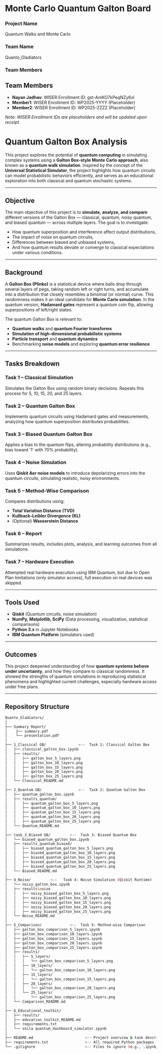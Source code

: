 # Monte Carlo Quantum Galton Board
### Project Name
Quantum Walks and Monte Carlo
### Team Name
Quanto_Gladiators
### Team Members
## Team Members
- **Nayan Jadhav**: WISER Enrollment ID: gst-AmKO7kPeqNZy6xI
- **Member1**: WISER Enrollment ID: WP2025-YYYY (Placeholder)
- **Member2**: WISER Enrollment ID: WP2025-ZZZZ (Placeholder)

*Note: WISER Enrollment IDs are placeholders and will be updated upon receipt.*

#  Quantum Galton Box Analysis

This project explores the potential of **quantum computing** in simulating complex systems using a **Galton Box-style Monte Carlo approach**, also known as a **quantum walk simulation**. Inspired by the concept of the **Universal Statistical Simulator**, the project highlights how quantum circuits can model probabilistic behaviors efficiently, and serves as an educational exploration into both classical and quantum stochastic systems.

---

##  Objective

The main objective of this project is to **simulate, analyze, and compare** different versions of the Galton Box — classical, quantum, noisy quantum, and biased quantum — across multiple layers. The goal is to investigate:

- How quantum superposition and interference affect output distributions,
- The impact of noise on quantum circuits,
- Differences between biased and unbiased systems,
- And how quantum results deviate or converge to classical expectations under various conditions.

---

##  Background

A **Galton Box (Plinko)** is a statistical device where balls drop through several layers of pegs, taking random left or right turns, and accumulate into a distribution that closely resembles a binomial (or normal) curve. This randomness makes it an ideal candidate for **Monte Carlo simulation**. In the quantum version, **Hadamard gates** represent a quantum coin flip, allowing superpositions of left/right states.

The quantum Galton Box is relevant to:

- **Quantum walks** and **quantum Fourier transforms**
- **Simulation of high-dimensional probabilistic systems**
- **Particle transport** and **quantum dynamics**
- Benchmarking **noise models** and exploring **quantum error resilience**

---

##  Tasks Breakdown

###  Task 1 – Classical Simulation
Simulates the Galton Box using random binary decisions. Repeats this process for 5, 10, 15, 20, and 25 layers.

###  Task 2 – Quantum Galton Box
Implements quantum circuits using Hadamard gates and measurements, analyzing how quantum superposition distributes probabilities.

###  Task 3 – Biased Quantum Galton Box
Applies a bias to the quantum flips, altering probability distributions (e.g., bias toward '1' with 70% probability).

###  Task 4 – Noise Simulation
Uses **Qiskit Aer noise models** to introduce depolarizing errors into the quantum circuits, simulating realistic, noisy environments.

###  Task 5 – Method-Wise Comparison
Compares distributions using:

- **Total Variation Distance (TVD)**
- **Kullback–Leibler Divergence (KL)**
- (Optional) **Wasserstein Distance**

###  Task 6 – Report
Summarizes results, includes plots, analysis, and learning outcomes from all simulations.

###  Task 7 – Hardware Execution
Attempted real hardware execution using IBM Quantum, but due to Open Plan limitations (only simulator access), full execution on real devices was skipped.

---

##  Tools Used

- **Qiskit** (Quantum circuits, noise simulation)
- **NumPy, Matplotlib, SciPy** (Data processing, visualization, statistical comparisons)
- **Python 3.x** in Jupyter Notebooks
- **IBM Quantum Platform** (simulators used)

---

##  Outcomes

This project deepened understanding of how **quantum systems behave under uncertainty**, and how they compare to classical randomness. It showed the strengths of quantum simulations in reproducing statistical phenomena and highlighted current challenges, especially hardware access under free plans.

---

##  Repository Structure

```bash
Quanto_Gladiators/
│
├── Summary Report/
│    ├── summary.pdf
│    └── presentation.pdf
│
├── 1_Classical GB/               <--  Task 1: Classical Galton Box
│   ├── classical_galton_box.ipynb
│   ├── results/
│   │   ├── galton_box_5_layers.png
│   │   ├── galton_box_10_layers.png
│   │   ├── galton_box_15_layers.png
│   │   ├── galton_box_20_layers.png
│   │   ├── galton_box_25_layers.png
│   └── Classical_README.md
│
├── 2_Quantum GB/                 <--  Task 2: Quantum Galton Box
│   ├── quantum_galton_box.ipynb
│   ├── results_quantum/
│   │   ├── quantum_galton_box_5_layers.png
│   │   ├── quantum_galton_box_10_layers.png
│   │   ├── quantum_galton_box_15_layers.png
│   │   ├── quantum_galton_box_20_layers.png
│   │   ├── quantum_galton_box_25_layers.png
│   └── Quantum_README.md
│
├── task_3_Biased GB/         <--  Task 3: Biased Quantum Box
│   └── biased_quantum_galton_box.ipynb
│   ├── results_quantum_biased/
│   │   ├── biased_quantum_galton_box_5_layers.png
│   │   ├── biased_quantum_galton_box_10_layers.png
│   │   ├── biased_quantum_galton_box_15_layers.png
│   │   ├── biased_quantum_galton_box_20_layers.png
│   │   ├── biased_quantum_galton_box_25_layers.png
│   └── Biased_README.md 
│   
├── 4_Noise/         <--   Task 4: Noise Simulation (Qiskit Runtime)
│   └── noisy_galton_box.ipynb
│   ├── results\noise
│   │   ├── noisy_biased_galton_box_5_layers.png
│   │   ├── noisy_biased_galton_box_10_layers.png
│   │   ├── noisy_biased_galton_box_15_layers.png
│   │   ├── noisy_biased_galton_box_20_layers.png
│   │   ├── noisy_biased_galton_box_25_layers.png
│   └── Noise_README.md  
│
├── 5_Comparison/             <--  Task 5: Method-wise Comparison
│   ├── galton_box_comparison_5_layers.ipynb
│   ├── galton_box_comparison_10_layers.ipynb
│   ├── galton_box_comparison_15_layers.ipynb
│   ├── galton_box_comparison_20_layers.ipynb
│   ├── galton_box_comparison_25_layers.ipynb
│   ├── results/
│   │   ├── 5_layers/
│   │   │   └── galton_box_comparison_5_layers.png
│   │   ├── 10_layers/
│   │   │   └── galton_box_comparison_10_layers.png
│   │   ├── 15_layers/
│   │   │   └── galton_box_comparison_15_layers.png
│   │   ├── 20_layers/
│   │   │   └── galton_box_comparison_20_layers.png
│   │   └── 25_layers/ 
│   │       └── galton_box_comparison_25_layers.png     
│   └── Comparison_README.md
│
├── 6_Educational_toolkit/
│   ├── results/
│   ├── education_toolkit_README.md
│   ├── requirements.txt
│   └── voila quantum_dashboard_simulator.ipynb
│   
├── README.md                        <-- Project overview & task descriptions
├── requirements.txt                 <-- All required Python packages
└── .gitignore                       <-- Files to ignore (e.g., .ipynb_checkpoints)


```


